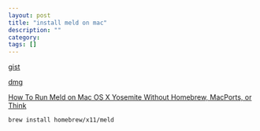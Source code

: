 ```yaml
---
layout: post
title: "install meld on mac"
description: ""
category: 
tags: []
---
```


[gist](https://gist.github.com/p1nox/6102015)

[dmg](https://github.com/yousseb/meld/releases/tag/osx-v1)

[How To Run Meld on Mac OS X Yosemite Without Homebrew, MacPorts, or Think](http://www.alexkras.com/how-to-run-meld-on-mac-os-x-yosemite-without-homebrew-macports-or-think/)

```
brew install homebrew/x11/meld
```